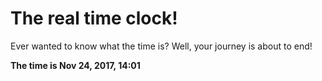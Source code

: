 # The real time clock!

Ever wanted to know what the time is? Well, your journey is about to end!

**The time is Nov 24, 2017, 14:01**